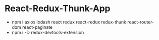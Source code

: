 # React-Redux-Thunk-App

- npm i axios lodash react redux react-redux redux-thunk react-router-dom react-paginate
- npm i -D redux-devtools-extension
